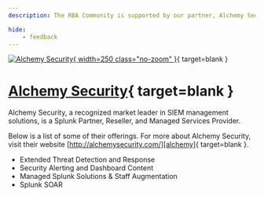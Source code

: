 ```yaml
---
description: The RBA Community is supported by our partner, Alchemy Security. Alchemy Security, a recognized market leader in SIEM management solutions, is a Splunk Partner, Reseller, and Managed Services Provider.

hide:
    - feedback
---
```


[![Alchemy Security](/assets/partners/alchemy/alchemy_security_logo.png){ width=250 class="no-zoom" }][alchemy]{ target=blank }

# [Alchemy Security][alchemy]{ target=blank }

Alchemy Security, a recognized market leader in SIEM management solutions, is a Splunk Partner, Reseller, and Managed Services Provider.

Below is a list of some of their offerings. For more about Alchemy Security, visit their website [http://alchemysecurity.com/][alchemy]{ target=blank }.

- Extended Threat Detection and Response
- Security Alerting and Dashboard Content
- Managed Splunk Solutions & Staff Augmentation
- Splunk SOAR

[alchemy]: https://alchemysecurity.com/